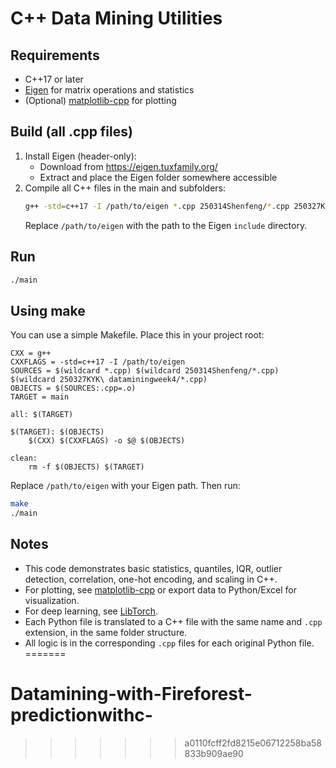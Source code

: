# C++ Data Mining Utilities

## Requirements

- C++17 or later
- [Eigen](https://eigen.tuxfamily.org/) for matrix operations and statistics
- (Optional) [matplotlib-cpp](https://github.com/lava/matplotlib-cpp) for plotting

## Build (all .cpp files)

1. Install Eigen (header-only):
   - Download from https://eigen.tuxfamily.org/
   - Extract and place the Eigen folder somewhere accessible
2. Compile all C++ files in the main and subfolders:
   ```sh
   g++ -std=c++17 -I /path/to/eigen *.cpp 250314Shenfeng/*.cpp 250327KYK\ dataminingweek4/*.cpp -o main
   ```
   Replace `/path/to/eigen` with the path to the Eigen `include` directory.

## Run

```sh
./main
```

## Using make

You can use a simple Makefile. Place this in your project root:

```
CXX = g++
CXXFLAGS = -std=c++17 -I /path/to/eigen
SOURCES = $(wildcard *.cpp) $(wildcard 250314Shenfeng/*.cpp) $(wildcard 250327KYK\ dataminingweek4/*.cpp)
OBJECTS = $(SOURCES:.cpp=.o)
TARGET = main

all: $(TARGET)

$(TARGET): $(OBJECTS)
	$(CXX) $(CXXFLAGS) -o $@ $(OBJECTS)

clean:
	rm -f $(OBJECTS) $(TARGET)
```

Replace `/path/to/eigen` with your Eigen path. Then run:

```sh
make
./main
```

## Notes
- This code demonstrates basic statistics, quantiles, IQR, outlier detection, correlation, one-hot encoding, and scaling in C++.
- For plotting, see [matplotlib-cpp](https://github.com/lava/matplotlib-cpp) or export data to Python/Excel for visualization.
- For deep learning, see [LibTorch](https://pytorch.org/cppdocs/).
- Each Python file is translated to a C++ file with the same name and `.cpp` extension, in the same folder structure.
- All logic is in the corresponding `.cpp` files for each original Python file.
=======
# Datamining-with-Fireforest-predictionwithc-
>>>>>>> a0110fcff2fd8215e06712258ba58833b909ae90
